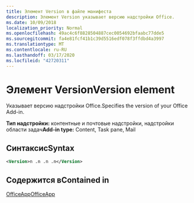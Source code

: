 ```yaml
---
title: Элемент Version в файле манифеста
description: Элемент Version указывает версию надстройки Office.
ms.date: 10/09/2018
localization_priority: Normal
ms.openlocfilehash: 49ac4c6f8828504887cec0054692bfaabc77dde5
ms.sourcegitcommit: fa4e81fcf41b1c39d5516edf078f3ffdbd4a3997
ms.translationtype: MT
ms.contentlocale: ru-RU
ms.lasthandoff: 03/17/2020
ms.locfileid: "42720311"
---
```

# <a name="version-element"></a><span data-ttu-id="83acd-103">Элемент Version</span><span class="sxs-lookup"><span data-stu-id="83acd-103">Version element</span></span>

<span data-ttu-id="83acd-104">Указывает версию надстройки Office.</span><span class="sxs-lookup"><span data-stu-id="83acd-104">Specifies the version of your Office Add-in.</span></span>

<span data-ttu-id="83acd-105">**Тип надстройки:** контентные и почтовые надстройки, надстройки области задач</span><span class="sxs-lookup"><span data-stu-id="83acd-105">**Add-in type:** Content, Task pane, Mail</span></span>

## <a name="syntax"></a><span data-ttu-id="83acd-106">Синтаксис</span><span class="sxs-lookup"><span data-stu-id="83acd-106">Syntax</span></span>

```XML
<Version>n .n .n .n</Version>
```

## <a name="contained-in"></a><span data-ttu-id="83acd-107">Содержится в</span><span class="sxs-lookup"><span data-stu-id="83acd-107">Contained in</span></span>

[<span data-ttu-id="83acd-108">OfficeApp</span><span class="sxs-lookup"><span data-stu-id="83acd-108">OfficeApp</span></span>](officeapp.md)

